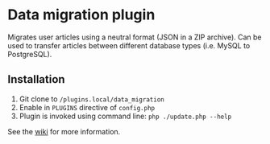 # Data migration plugin

Migrates user articles using a neutral format (JSON in a ZIP archive). Can be used
to transfer articles between different database types (i.e. MySQL to PostgreSQL).

## Installation

1. Git clone to ``/plugins.local/data_migration``
2. Enable in ``PLUGINS`` directive of ``config.php``
3. Plugin is invoked using command line: ``php ./update.php --help``

See the [wiki](https://git.tt-rss.org/fox/ttrss-data-migration/wiki) for more information.
